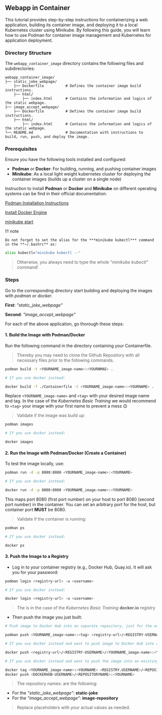 ## Webapp in Container

This tutorial provides step-by-step instructions for containerizing a web application, building its container image, and deploying it to a local Kubernetes cluster using Minikube. By following this guide, you will learn how to use Podman for container image management and Kubernetes for application deployment.

### Directory Structure

The `webapp_container_image` directory contains the following files and subdirectories:

```
webapp_container_image/
├── static_joke_webpage/
    ├── Dockerfile          # Defines the container image build instructions.
    ├── html/
        ├── index.html      # Contains the information and logics of the static webpage.
├── image_accept_webpage/
    ├── Dockerfile          # Defines the container image build instructions.
    ├── html/
        ├── index.html      # Contains the information and logics of the static webpage.
└── README.md               # Documentation with instructions to build, run, push, and deploy the image. 
```

### Prerequisites

Ensure you have the following tools installed and configured:

- **Podman** or **Docker**: For building, running, and pushing container images
- **Minikube**: As a local light weight kubernetes cluster for deploying the container images (builds up a cluster on a single node)

Instruction to install **Podman** or **Docker** and **Minikube** on different operating systems can be find in their official documentation:

[Podman Installation Instructions](https://podman.io/docs/installation)

[Install Docker Engine](https://docs.docker.com/engine/install/)

[minikube start](https://minikube.sigs.k8s.io/docs/start/?arch=%2Fwindows%2Fx86-64%2Fstable%2F.exe+download)


!!! note

    Do not forget to set the alias for the ***minikube kubectl*** command in the **~/.bashrc** as:

```bash
alias kubectl="minikube kubectl --"
```

> Otherwise, you always need to type the whole *"minikube kubectl"* command!


### Steps
Go to the corresponding directory start building and deploying the images with *podman* or *docker*.

**First**: *"static_joke_webpage"* 

**Second**: *"image_accept_webpage"*

For each of the above application, go thorough these steps:

#### 1. Build the Image with Podman/Docker

Run the following command in the directory containing your Containerfile. 

> Thereby you may need to clone the Github Repository with all necessary files prior to the following commands. 

```bash
podman build -t <YOURNAME_image-name>:<YOURNMAE> .

# If you use docker instead: 

docker build -f ./Containerfile -t <YOURNAME_image-name>:<YOURNAME> .
```

Replace `<YOURNAME_image-name>` and `<tag>` with your desired image name and tag. In the case of the *Kubernetes Basic Training* we would recommend to `<tag>` your image with your first name to prevent a mess :wink:

> Validate if the image was build up:

```bash
podman images

# If you use docker instead:

docker images
```

#### 2. Run the Image with Podman/Docker (Create a Container)

To test the image locally, use:

```bash
podman run -d -p 8080:8080 <YOURNAME_image-name>:<YOURNAME>

# If you use docker instead:

docker run -d -p 8080:8080 <YOURNAME_image-name>:<YOURNAME>
```

This maps port 8080 (first port number) on your host to port 8080 (second port number) in the container. You can set an arbitrary port for the host, but container port **MUST** be 8080.

> Validate if the container is running:

```bash
podman ps

# If you use docker instead:

docker ps
```

#### 3. Push the Image to a Registry

- Log in to your container registry (e.g., Docker Hub, Quay.io). It will ask you for your password:

```bash
podman login <registry-url> -u <username> 

# If you use docker instead: 

docker login <registry-url> -u <username> 
```

> The <registry-url> is in the case of the *Kubernetes Basic Training* **docker.io** registry

- Then push the image you just built:

```bash
# Push image to Docker Hub into an separate repository, just for the newly build image:

podman push <YOURNAME_image-name>:<tag> <registry-url>/<REGISTRY-USERNAME>/<YOURNAME_image-name>:<YOURNAME>

# If you use docker instead and want to push image to Docker Hub into an separate repository, just for the newly build image:

docker push <registry-url>/<REGISTRY-USERNAME>/<YOURNAME_image-name>:<YOURNAME>

# If you use docker instead and want to push the image into an existing Repository in your Docker Hub:

docker tag <YOURNAME_image-name>:<YOURNAME> <REGISTRY.USERNAME>/<REPOSITORYNAME>:<YOURNAME>
docker push <DOCKERHUB-USERNAME>/<REPOSITORYNAME>:<YOURNAME>
```

> The repository names: <REPOSITORYNAME> are the following:

- For the *"static_joke_webpage"*: **static-joke**
- For the *"image_accept_webpage"*: **image-repository** 

        
> Replace placeholders with your actual values as needed.